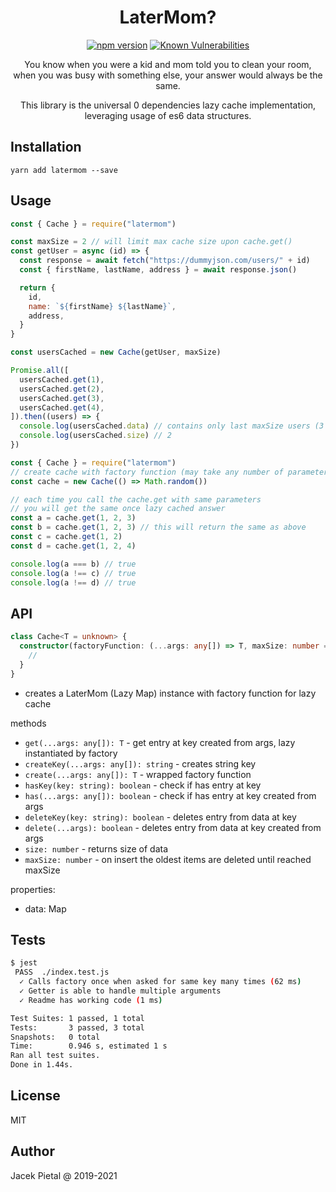 <h1 align="center">
LaterMom?
</h1>

<div align="center">

[![npm version](https://badge.fury.io/js/latermom.svg)](https://badge.fury.io/js/latermom) [![Known Vulnerabilities](https://snyk.io/test/github/Prozi/latermom/badge.svg?targetFile=package.json)](https://snyk.io/test/github/Prozi/latermom?targetFile=package.json)

</div>

<p align="center">
You know when you were a kid and mom told you to clean your room,<br/>
when you was busy with something else, your answer would always be the same.
</p>

<p align="center">
This library is the universal 0 dependencies lazy cache implementation,<br/>
leveraging usage of es6 data structures.
</p>

## Installation

`yarn add latermom --save`

## Usage

```javascript
const { Cache } = require("latermom")

const maxSize = 2 // will limit max cache size upon cache.get()
const getUser = async (id) => {
  const response = await fetch("https://dummyjson.com/users/" + id)
  const { firstName, lastName, address } = await response.json()

  return {
    id,
    name: `${firstName} ${lastName}`,
    address,
  }
}

const usersCached = new Cache(getUser, maxSize)

Promise.all([
  usersCached.get(1),
  usersCached.get(2),
  usersCached.get(3),
  usersCached.get(4),
]).then((users) => {
  console.log(usersCached.data) // contains only last maxSize users (3 and 4)
  console.log(usersCached.size) // 2
})
```

```javascript
const { Cache } = require("latermom")
// create cache with factory function (may take any number of parameters)
const cache = new Cache(() => Math.random())

// each time you call the cache.get with same parameters
// you will get the same once lazy cached answer
const a = cache.get(1, 2, 3)
const b = cache.get(1, 2, 3) // this will return the same as above
const c = cache.get(1, 2)
const d = cache.get(1, 2, 4)

console.log(a === b) // true
console.log(a !== c) // true
console.log(a !== d) // true
```

## API

```typescript
class Cache<T = unknown> {
  constructor(factoryFunction: (...args: any[]) => T, maxSize: number = Infinity) {
    //
  }
}
```

- creates a LaterMom (Lazy Map) instance with factory function for lazy cache

methods

- `get(...args: any[]): T` - get entry at key created from args, lazy instantiated by factory
- `createKey(...args: any[]): string` - creates string key
- `create(...args: any[]): T` - wrapped factory function
- `hasKey(key: string): boolean` - check if has entry at key
- `has(...args: any[]): boolean` - check if has entry at key created from args
- `deleteKey(key: string): boolean` - deletes entry from data at key
- `delete(...args): boolean` - deletes entry from data at key created from args
- `size: number` - returns size of data
- `maxSize: number` - on insert the oldest items are deleted until reached maxSize

properties:

- data: Map

## Tests

```bash
$ jest
 PASS  ./index.test.js
  ✓ Calls factory once when asked for same key many times (62 ms)
  ✓ Getter is able to handle multiple arguments
  ✓ Readme has working code (1 ms)

Test Suites: 1 passed, 1 total
Tests:       3 passed, 3 total
Snapshots:   0 total
Time:        0.946 s, estimated 1 s
Ran all test suites.
Done in 1.44s.
```

## License

MIT

## Author

Jacek Pietal @ 2019-2021
